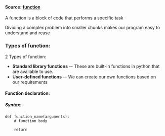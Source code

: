 #### Source: [function](https://www.programiz.com/python-programming/function)

A function is a block of code that performs a specific task

Dividing a complex problem into smaller chunks makes our program easy to understand and reuse


### Types of function:
2 Types of function:
* **Standard library functions** -- These are built-in functions in python that are available to use.
* **User-defined functions** -- We can create our own functions based on our requirements

#### Function declaration:

##### Syntax:
```
def function_name(arguments):
    # function body 

    return
```

